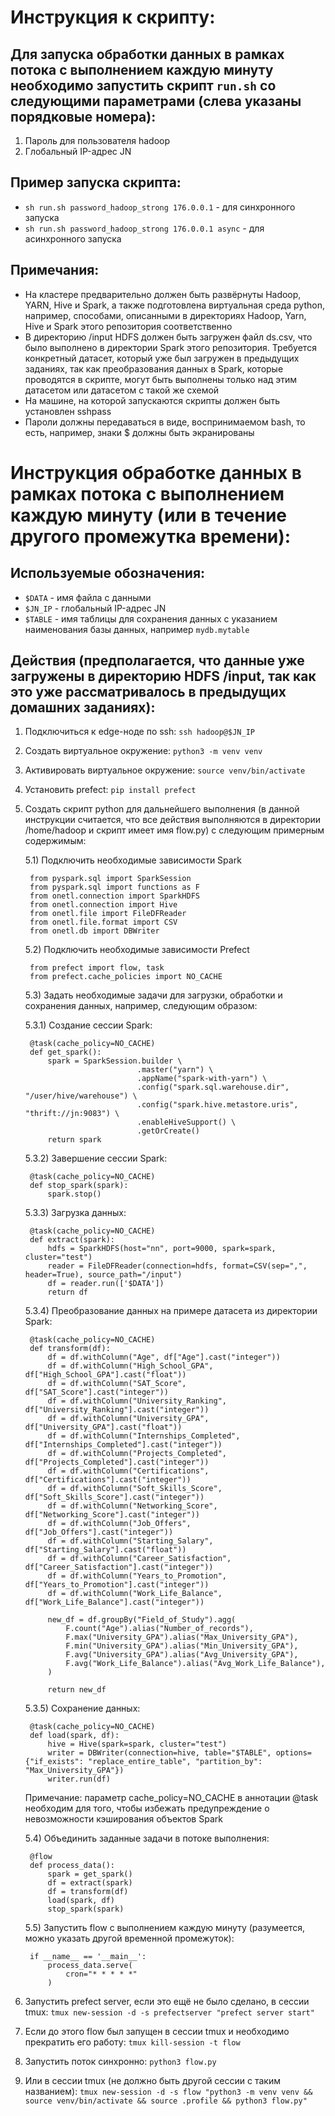 # Инструкция к скрипту:

## Для запуска обработки данных в рамках потока с выполнением каждую минуту необходимо запустить скрипт `run.sh` со следующими параметрами (слева указаны порядковые номера):

1) Пароль для пользователя hadoop
2) Глобальный IP-адрес JN

## Пример запуска скрипта:

* `sh run.sh password_hadoop_strong 176.0.0.1` - для синхронного запуска
* `sh run.sh password_hadoop_strong 176.0.0.1 async` - для aсинхронного запуска

## Примечания:

* На кластере предварительно должен быть развёрнуты Hadoop, YARN, Hive и Spark, а также подготовлена виртуальная среда python, например, способами, описанными в директориях Hadoop, Yarn, Hive и Spark этого репозитория соответственно
* В директорию /input HDFS должен быть загружен файл ds.csv, что было выполнено в директории Spark этого репозитория. Требуется конкретный датасет, который уже был загружен в предыдущих заданиях, так как преобразования данных в Spark, которые проводятся в скрипте, могут быть выполнены только над этим датасетом или датасетом с такой же схемой
* На машине, на которой запускаются скрипты должен быть установлен sshpass
* Пароли должны передаваться в виде, воспринимаемом bash, то есть, например, знаки $ должны быть экранированы

# Инструкция обработке данных в рамках потока с выполнением каждую минуту (или в течение другого промежутка времени):

## Используемые обозначения:

* `$DATA` - имя файла с данными
* `$JN_IP` - глобальный IP-адрес JN
* `$TABLE` - имя таблицы для сохранения данных c указанием наименования базы данных, например `mydb.mytable`

## Действия (предполагается, что данные уже загружены в директорию HDFS /input, так как это уже рассматривалось в предыдущих домашних заданиях):

1) Подключиться к edge-ноде по ssh: `ssh hadoop@$JN_IP`

2) Создать виртуальное окружение: `python3 -m venv venv`

3) Активировать виртуальное окружение: `source venv/bin/activate`

4) Установить prefect: `pip install prefect`

5) Создать скрипт python для дальнейшего выполнения (в данной инструкции считается, что все действия выполняются в директории /home/hadoop и скрипт имеет имя flow.py) с следующим примерным содержимым:

    5.1) Подключить необходимые зависимости Spark

        from pyspark.sql import SparkSession
        from pyspark.sql import functions as F
        from onetl.connection import SparkHDFS
        from onetl.connection import Hive
        from onetl.file import FileDFReader
        from onetl.file.format import CSV
        from onetl.db import DBWriter

    5.2) Подключить необходимые зависимости Prefect

        from prefect import flow, task
        from prefect.cache_policies import NO_CACHE

    5.3) Задать необходимые задачи для загрузки, обработки и сохранения данных, например, следующим образом:

    5.3.1) Создание сессии Spark:

        @task(cache_policy=NO_CACHE)
        def get_spark():
            spark = SparkSession.builder \
                                .master("yarn") \
                                .appName("spark-with-yarn") \
                                .config("spark.sql.warehouse.dir", "/user/hive/warehouse") \
                                .config("spark.hive.metastore.uris", "thrift://jn:9083") \
                                .enableHiveSupport() \
                                .getOrCreate()
            return spark

    5.3.2) Завершение сессии Spark:

        @task(cache_policy=NO_CACHE)
        def stop_spark(spark):
            spark.stop()

    5.3.3) Загрузка данных:

        @task(cache_policy=NO_CACHE)
        def extract(spark):
            hdfs = SparkHDFS(host="nn", port=9000, spark=spark, cluster="test")
            reader = FileDFReader(connection=hdfs, format=CSV(sep=",", header=True), source_path="/input")
            df = reader.run(['$DATA'])
            return df

    5.3.4) Преобразование данных на примере датасета из директории Spark:

        @task(cache_policy=NO_CACHE)
        def transform(df):
            df = df.withColumn("Age", df["Age"].cast("integer"))
            df = df.withColumn("High_School_GPA", df["High_School_GPA"].cast("float"))
            df = df.withColumn("SAT_Score", df["SAT_Score"].cast("integer"))
            df = df.withColumn("University_Ranking", df["University_Ranking"].cast("integer"))
            df = df.withColumn("University_GPA", df["University_GPA"].cast("float"))
            df = df.withColumn("Internships_Completed", df["Internships_Completed"].cast("integer"))
            df = df.withColumn("Projects_Completed", df["Projects_Completed"].cast("integer"))
            df = df.withColumn("Certifications", df["Certifications"].cast("integer"))
            df = df.withColumn("Soft_Skills_Score", df["Soft_Skills_Score"].cast("integer"))
            df = df.withColumn("Networking_Score", df["Networking_Score"].cast("integer"))
            df = df.withColumn("Job_Offers", df["Job_Offers"].cast("integer"))
            df = df.withColumn("Starting_Salary", df["Starting_Salary"].cast("float"))
            df = df.withColumn("Career_Satisfaction", df["Career_Satisfaction"].cast("integer"))
            df = df.withColumn("Years_to_Promotion", df["Years_to_Promotion"].cast("integer"))
            df = df.withColumn("Work_Life_Balance", df["Work_Life_Balance"].cast("integer"))

            new_df = df.groupBy("Field_of_Study").agg(
                F.count("Age").alias("Number_of_records"),
                F.max("University_GPA").alias("Max_University_GPA"),
                F.min("University_GPA").alias("Min_University_GPA"),
                F.avg("University_GPA").alias("Avg_University_GPA"),
                F.avg("Work_Life_Balance").alias("Avg_Work_Life_Balance"),
            )
            
            return new_df

    5.3.5) Сохранение данных:

        @task(cache_policy=NO_CACHE)
        def load(spark, df):
            hive = Hive(spark=spark, cluster="test")
            writer = DBWriter(connection=hive, table="$TABLE", options={"if_exists": "replace_entire_table", "partition_by": "Max_University_GPA"})
            writer.run(df)

    Примечание: параметр cache_policy=NO_CACHE в аннотации @task необходим для того, чтобы избежать предупреждение о невозможности кэширования объектов Spark

    5.4) Объединить заданные задачи в потоке выполнения:

        @flow
        def process_data():
            spark = get_spark()
            df = extract(spark)
            df = transform(df)
            load(spark, df)
            stop_spark(spark)

    5.5) Запустить flow с выполнением каждую минуту (разумеется, можно указать другой временной промежуток):

        if __name__ == '__main__':
	        process_data.serve(
                cron="* * * * *"
            )

6) Запустить prefect server, если это ещё не было сделано, в сессии tmux: `tmux new-session -d -s prefectserver "prefect server start"`

7) Если до этого flow был запущен в сессии tmux и необходимо прекратить его работу: `tmux kill-session -t flow`

8) Запустить поток синхронно: `python3 flow.py`

9) Или в сессии tmux (не должно быть другой сессии с таким названием): `tmux new-session -d -s flow "python3 -m venv venv && source venv/bin/activate && source .profile && python3 flow.py"`